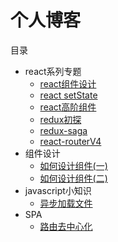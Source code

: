 # 个人博客
目录

* react系列专题
    * [react组件设计](https://github.com/fengyua5/blog/issues/1)
    * [react setState](https://github.com/fengyua5/blog/issues/2)
    * [react高阶组件](https://github.com/fengyua5/blog/issues/3)
    * [redux初探](https://github.com/fengyua5/blog/issues/5)
    * [redux-saga](https://github.com/fengyua5/blog/issues/4)
    * [react-routerV4](https://github.com/fengyua5/blog/issues/7)
* 组件设计
    * [如何设计组件(一)](https://github.com/fengyua5/blog/issues/6)
    * [如何设计组件(二)](https://github.com/fengyua5/blog/blob/master/%E7%BB%84%E4%BB%B6%E8%AE%BE%E8%AE%A1%E7%B3%BB%E5%88%97/%E5%A6%82%E4%BD%95%E8%AE%BE%E8%AE%A1%E7%BB%84%E4%BB%B6%EF%BC%88%E4%BA%8C%EF%BC%89.md)
* javascript小知识
    * [异步加载文件](https://github.com/fengyua5/blog/blob/master/javascript%E5%B0%8F%E7%9F%A5%E8%AF%86/%E5%BC%82%E6%AD%A5%E5%8A%A0%E8%BD%BD%E6%96%87%E4%BB%B6.md)
* SPA
    * [路由去中心化](https://github.com/fengyua5/blog/issues/8)
